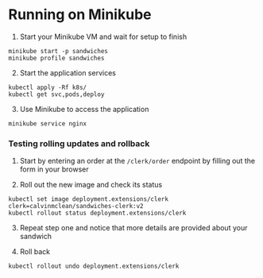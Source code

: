# Running on Minikube

1. Start your Minikube VM and wait for setup to finish
  ```shell
  minikube start -p sandwiches
  minikube profile sandwiches
  ```

2. Start the application services
  ```shell
  kubectl apply -Rf k8s/
  kubectl get svc,pods,deploy
  ```

3. Use Minikube to access the application
  ```shell
  minikube service nginx
  ```


### Testing rolling updates and rollback

1. Start by entering an order at the `/clerk/order` endpoint by filling out the form in your browser

2. Roll out the new image and check its status
  ```shell
  kubectl set image deployment.extensions/clerk clerk=calvinmclean/sandwiches-clerk:v2
  kubectl rollout status deployment.extensions/clerk
  ```

3. Repeat step one and notice that more details are provided about your sandwich

4. Roll back
  ```shell
  kubectl rollout undo deployment.extensions/clerk
  ```
